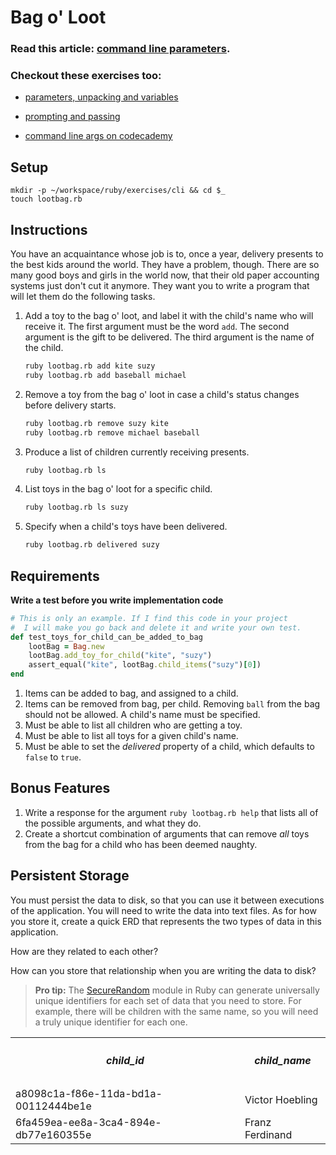 # Bag o' Loot

### Read this article: [command line parameters](http://jnoconor.github.io/blog/2013/10/13/a-short-explanation-of-argv/).

### Checkout these exercises too:
* [parameters, unpacking and variables](https://learnrubythehardway.org/book/ex13.html)
* [prompting and passing](https://learnrubythehardway.org/book/ex14.html) 

* [command line args on codecademy](https://www.codecademy.com/articles/ruby-command-line-argv)

## Setup

```
mkdir -p ~/workspace/ruby/exercises/cli && cd $_
touch lootbag.rb
```

## Instructions

You have an acquaintance whose job is to, once a year, delivery presents to the best kids around the world. They have a problem, though. There are so many good boys and girls in the world now, that their old paper accounting systems just don't cut it anymore. They want you to write a program that will let them do the following tasks.

1. Add a toy to the bag o' loot, and label it with the child's name who will receive it. The first argument must be the word `add`. The second argument is the gift to be delivered. The third argument is the name of the child.

    ```bash
    ruby lootbag.rb add kite suzy
    ruby lootbag.rb add baseball michael
    ```

1. Remove a toy from the bag o' loot in case a child's status changes before delivery starts.

    ```bash
    ruby lootbag.rb remove suzy kite
    ruby lootbag.rb remove michael baseball
    ```

1. Produce a list of children currently receiving presents.

    ```bash
    ruby lootbag.rb ls
    ```

1. List toys in the bag o' loot for a specific child.

    ```bash
    ruby lootbag.rb ls suzy
    ```

1. Specify when a child's toys have been delivered.

    ```bash
    ruby lootbag.rb delivered suzy
    ```


## Requirements

**Write a test before you write implementation code**

```ruby
# This is only an example. If I find this code in your project
#  I will make you go back and delete it and write your own test.
def test_toys_for_child_can_be_added_to_bag
    lootBag = Bag.new
    lootBag.add_toy_for_child("kite", "suzy")
    assert_equal("kite", lootBag.child_items("suzy")[0])
end
```

1. Items can be added to bag, and assigned to a child.
1. Items can be removed from bag, per child. Removing `ball` from the bag should not be allowed. A child's name must be specified.
1. Must be able to list all children who are getting a toy.
1. Must be able to list all toys for a given child's name.
1. Must be able to set the *delivered* property of a child, which defaults to `false` to `true`.

## Bonus Features

1. Write a response for the argument `ruby lootbag.rb help` that lists all of the possible arguments, and what they do.
1. Create a shortcut combination of arguments that can remove *all* toys from the bag for a child who has been deemed naughty.

## Persistent Storage

You must persist the data to disk, so that you can use it between executions of the application. You will need to write the data into text files. As for how you store it, create a quick ERD that represents the two types of data in this application.

How are they related to each other?

How can you store that relationship when you are writing the data to disk?

> **Pro tip:** The [SecureRandom](https://ruby-doc.org/stdlib-2.4.0/libdoc/securerandom/rdoc/SecureRandom.html) module in Ruby can generate universally unique identifiers for each set of data that you need to store. For example, there will be children with the same name, so you will need a truly unique identifier for each one.

<table>
<tr>
    <th><h5>child_id</h5></th>
    <th><h5>child_name</h5></th>
</tr>
<tr>
  <td>
  a8098c1a-f86e-11da-bd1a-00112444be1e
  </td>
  <td>
  Victor Hoebling
  </td>
</tr>
<tr>
  <td>
  6fa459ea-ee8a-3ca4-894e-db77e160355e
  </td>
  <td>
  Franz Ferdinand
  </td>
</tr>

</table>
